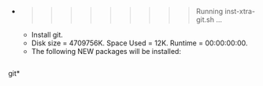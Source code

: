 * >>>>>>>>> Running inst-xtra-git.sh ...
  * Install git.
  * Disk size = 4709756K. Space Used = 12K. Runtime = 00:00:00:00.
  * The following NEW packages will be installed:
  ```bash
git*
  ```
